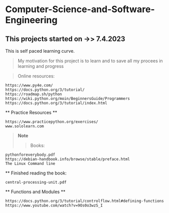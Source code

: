 # Computer-Science-and-Software-Engineering
## This projects started on ->> 7.4.2023 

This is self paced learning curve.

>   My motivation for this project is to learn and to save all my procees in learning and progress

>   Online resources:
 
    https://www.py4e.com/
    https://docs.python.org/3/tutorial/
    https://roadmap.sh/python
    https://wiki.python.org/moin/BeginnersGuide/Programmers
    https://docs.python.org/3/tutorial/index.html

** Practice Resources **

    https://www.practicepython.org/exercises/
    www.sololearn.com

> **Note**
>>  Books:

    pythonforeverybody.pdf
    https://debian-handbook.info/browse/stable/preface.html
    The Linux Command line

** Finished reading the book:

    central-processing-unit.pdf



** Functions and Modules **

    https://docs.python.org/3/tutorial/controlflow.html#defining-functions
    https://www.youtube.com/watch?v=9Os0o3wzS_I

